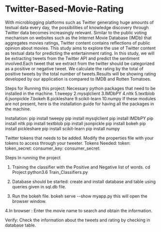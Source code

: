 # Twitter-Based-Movie-Rating
With microblogging platforms such as Twitter generating huge amounts  of textual data every day, the possibilities of knowledge discovery through Twitter data becomes increasingly relevant. Similar to the public voting mechanism on websites such as the Internet Movie Database (IMDb) that aggregates movies ratings, Twitter content contains reflections of public opinion about movies. This study aims to explore the use of Twitter content as textual data for predicting the entertainment rating. In this study, we will be extracting tweets from the Twitter API and predict the sentiment involved.Each tweet that we extract from the twitter should be categorized as a positive or negative tweet. We calculate the rating by the total of positive tweets by the total number of tweets.Results will be showing rating developed by our application is compared to IMDB and Rotten Tomatoes.



Steps for Running this project:
Necessary python packages that need to be installed in the machine.
1.tweepy
2.mysqlclient
3.IMDbPY
4.nltk
5.textblob
6.jsonpickle
7.bokeh
8.pickleshare
9.scikit-learn
10.numpy
If these modules are not present, here is the installation guide for having all the packages in the machine.

Installation:
pip install tweepy
pip install mysqlclient
pip install IMDbPY
pip install nltk
pip install textblob
pip install jsonpickle
pip install bokeh
pip install pickleshare
pip install scikit-learn
pip install numpy

Twitter tokens that needs to be added.
Modify the properties file with your tokens to access through your tweeter.
Tokens Needed:
token:
token_secret:
consumer_key:
consumer_secret:

Steps In running the project
1. Training the classifier with the Positive and Negative list of words.
cd Project
python3.6 Train_Classifiers.py


2. Database should be started:
create and install database and table using queries given in sql.db file.

3. Run the bokeh file.
bokeh serve --show myapp.py
this will open the browser window. 


4.In browser :
Enter the movie name to search and obtain the information.


Verify:
Check the information about the tweets and rating by checking in database table.
